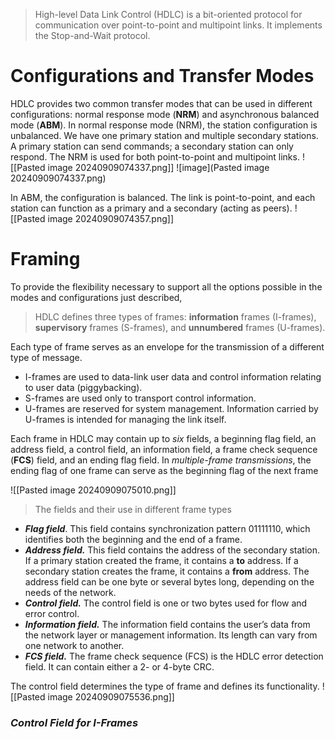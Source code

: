 >High-level Data Link Control (HDLC) is a bit-oriented protocol for communication over point-to-point and multipoint links. It implements the Stop-and-Wait protocol.
# Configurations and Transfer Modes

HDLC provides two common transfer modes that can be used in different configurations: normal response mode (**NRM**) and asynchronous balanced mode (**ABM**). 
In normal response mode (NRM), the station configuration is unbalanced. We have one primary station and multiple secondary stations. A primary station can send commands; a secondary station can only respond. 
The NRM is used for both point-to-point and multipoint links.
![[Pasted image 20240909074337.png]]
![image](Pasted image 20240909074337.png)

In ABM, the configuration is balanced. The link is point-to-point, and each station can function as a primary and a secondary (acting as peers).
![[Pasted image 20240909074357.png]]
# Framing

To provide the flexibility necessary to support all the options possible in the modes and configurations just described, 
>HDLC defines three types of frames: **information** frames (I-frames), **supervisory** frames (S-frames), and **unnumbered** frames (U-frames).

Each type of frame serves as an envelope for the transmission of a different type of message. 
* I-frames are used to data-link user data and control information relating to user data (piggybacking). 
* S-frames are used only to transport control information. 
* U-frames are reserved for system management. Information carried by U-frames is intended for managing the link itself.

Each frame in HDLC may contain up to *six* fields, a beginning flag field, an address field, a control field, an information field, a frame check sequence (**FCS**) field, and an ending flag field. In *multiple-frame transmissions*, the ending flag of one frame can serve as the beginning flag of the next frame

![[Pasted image 20240909075010.png]]

>The fields and their use in different frame types
* ***Flag field***. This field contains synchronization pattern 01111110, which identifies both the beginning and the end of a frame.
* ***Address field.*** This field contains the address of the secondary station. If a primary station created the frame, it contains a **to** address. If a secondary station creates the frame, it contains a **from** address. The address field can be one byte or several bytes long, depending on the needs of the network.
* ***Control field.*** The control field is one or two bytes used for flow and error control.
* ***Information field.*** The information field contains the user’s data from the network layer or management information. Its length can vary from one network to another.
* ***FCS field.*** The frame check sequence (FCS) is the HDLC error detection field. It can contain either a 2- or 4-byte CRC.

The control field determines the type of frame and defines its functionality.
![[Pasted image 20240909075536.png]]
### *Control Field for I-Frames*
